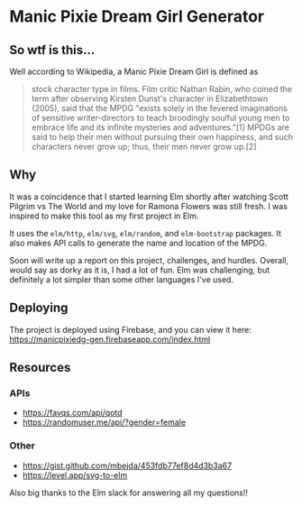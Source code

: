 ﻿# Manic Pixie Dream Girl Generator
## So wtf is this...
Well according to Wikipedia, a Manic Pixie Dream Girl is defined as 
>stock character type in films. Film critic Nathan Rabin, who coined the term after observing Kirsten Dunst's character in Elizabethtown (2005), said that the MPDG "exists solely in the fevered imaginations of sensitive writer-directors to teach broodingly soulful young men to embrace life and its infinite mysteries and adventures."[1] MPDGs are said to help their men without pursuing their own happiness, and such characters never grow up; thus, their men never grow up.[2]

## Why
It was a coincidence that I started learning Elm shortly after watching Scott Pilgrim vs The World and my love for Ramona Flowers was still fresh. I was inspired to make this tool as my first project in Elm. 

It uses the `elm/http`, `elm/svg`, `elm/random`, and `elm-bootstrap` packages. It also makes API calls to generate the name and location of the MPDG.

Soon will write up a report on this project, challenges, and hurdles. Overall, would say as dorky as it is, I had a lot of fun. Elm was challenging, but definitely a lot simpler than some other languages I've used.

## Deploying
The project is deployed using Firebase, and you can view it here:
https://manicpixiedg-gen.firebaseapp.com/index.html

## Resources
### APIs
* https://favqs.com/api/qotd
* https://randomuser.me/api/?gender=female
### Other
* https://gist.github.com/mbejda/453fdb77ef8d4d3b3a67
* https://level.app/svg-to-elm

Also big thanks to the Elm slack for answering all my questions!!